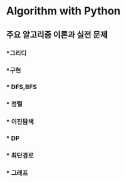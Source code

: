 # Algorithm with Python

## 주요 알고리즘 이론과 실전 문제

### \*그리디

### \*구현

### \* DFS,BFS

### \* 정렬

### \* 이진탐색

### \* DP

### \* 최단경로

### \* 그래프
